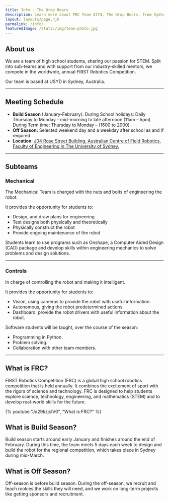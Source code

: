 ```yaml
---
title: Info - The Drop Bears
description: Learn more about FRC Team 4774, The Drop Bears, from Sydney, Australia
layout: layouts/page.njk
permalink: /info/
featuredImage: /static/img/team-photo.jpg
---
```

## About us

We are a team of high school students, sharing our passion for STEM. Split into sub-teams and with support from our industry-skilled mentors, we compete in the worldwide, annual FIRST Robotics Competition.

Our team is based at USYD in Sydney, Australia.

---

## Meeting Schedule

- **Build Season** (January-February):
During School holidays: Daily Thursday to Monday - mid-morning to late afternoon (11am – 5pm)
During Term time: Thursday to Monday – (1600 to 2000)
- **Off Season:** Selected weekend day and a weekday after school as and if required
- **Location**: [J04 Rose Street Building, Australian Centre of Field Robotics, Faculty of Engineering in The University of Sydney.](https://goo.gl/maps/aBFCtXQtQXVrZzb5A)

---

## Subteams

### Mechanical

The Mechanical Team is charged with the nuts and bolts of engineering the robot.

It provides the opportunity for students to:

- Design, and draw plans for engineering
- Test designs both physically and theoretically
- Physically construct the robot
- Provide ongoing maintenance of the robot

Students learn to use programs such as Onshape, a Computer Aided Design (CAD) package and develop skills within engineering mechanics to solve problems and design solutions.

---

### Controls

In charge of controlling the robot and making it intelligent.

It provides the opportunity for students to:

- Vision, using cameras to provide the robot with useful information.
- Autonomous, giving the robot predetermined actions.
- Dashboard, provide the robot drivers with useful information about the robot.

Software students will be taught, over the course of the season:

- Programming in Python.
- Problem solving.
- Collaboration with other team members.

---

## What is FRC?

FIRST Robotics Competition (FRC) is a global high school robotics competition that is held annually. It combines the excitement of sport with the rigors of science and technology. FRC is designed to help students explore science, technology, engineering, and mathematics (STEM) and to develop real-world skills for the future.

{% youtube "Jd29kzjclV0", "What is FRC?" %}

## What is Build Season?

Build season starts around early January and finishes around the end of February. During this time, the team meets 5 days each week to design and build the robot for the regional competition, which takes place in Sydney during mid-March.

## What is Off Season?

Off-season is before build season. During the off-season, we recruit and teach rookies the skills they will need, and we work on long-term projects like getting sponsors and recruitment.
